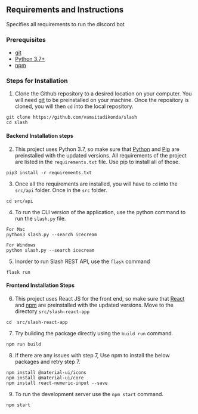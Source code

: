 ## Requirements and Instructions
Specifies all requirements to run the discord bot

### Prerequisites

* [git](https://git-scm.com/)
* [Python 3.7+](https://www.python.org)
* [npm](https://www.npmjs.com/)

### Steps for Installation

1. Clone the Github repository to a desired location on your computer. You will need [git](https://git-scm.com/) to be preinstalled on your machine. Once the repository is cloned, you will then ```cd``` into the local repository.
```
git clone https://github.com/vamsitadikonda/slash
cd slash
```
#### Backend Installation steps
2. This project uses Python 3.7, so make sure that [Python](https://www.python.org/downloads/) and [Pip](https://pip.pypa.io/en/stable/installation/) are preinstalled with the updated versions. All requirements of the project are listed in the ```requirements.txt``` file. Use pip to install all of those.
```
pip3 install -r requirements.txt
```
3. Once all the requirements are installed, you will have to ```cd``` into the ```src/api``` folder. Once in the ```src``` folder.
```
cd src/api
````
4. To run the CLI version of the application, use the python command to run the ```slash.py``` file.
```
For Mac
python3 slash.py --search icecream

For Windows
python slash.py --search icecream
```
5. Inorder to run Slash REST API, use the ```flask``` command
```
flask run
```

#### Frontend Installation Steps
6. This project uses React JS for the front end, so make sure that [React](https://reactjs.org/) and [npm](https://www.npmjs.com/) are preinstalled with the updated versions. Move to the directory ```src/slash-react-app```
```
cd  src/slash-react-app
```
7. Try building the package directly using the ```build run``` command.
```
npm run build
```
8. If there are any issues with step 7, Use npm to install the below packages and retry step 7.
```
npm install @material-ui/icons
npm install @material-ui/core
npm install react-numeric-input --save
```
9. To run the development server use the ```npm start``` command.
```
npm start
```